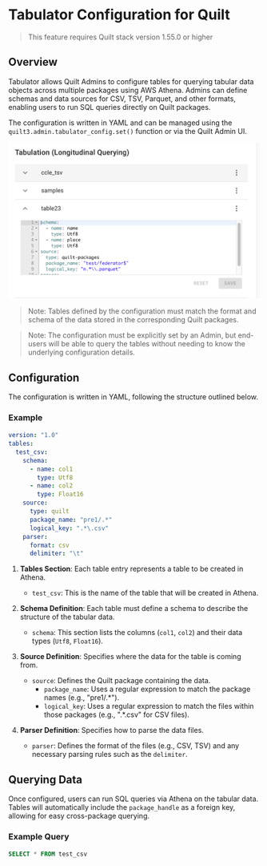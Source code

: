 # Tabulator Configuration for Quilt

> This feature requires Quilt stack version 1.55.0 or higher

## Overview

Tabulator allows Quilt Admins to configure tables for querying tabular data objects across multiple packages using AWS Athena. Admins can define schemas and data sources for CSV, TSV, Parquet, and other formats, enabling users to run SQL queries directly on Quilt packages.

The configuration is written in YAML and can be managed using the `quilt3.admin.tabulator_config.set()` function or via the Quilt Admin UI.

![Admin UI for setting Tabulator configuration](../imgs/admin-tabulator-config.png)

> Note: Tables defined by the configuration must match the format and schema of the data stored in the corresponding Quilt packages.

> Note: The configuration must be explicitly set by an Admin, but end-users will be able to query the tables without needing to know the underlying configuration details.

## Configuration

The configuration is written in YAML, following the structure outlined below.

### Example

```yaml
version: "1.0"
tables:
  test_csv:
    schema:  
      - name: col1  
        type: Utf8  
      - name: col2  
        type: Float16  
    source:  
      type: quilt  
      package_name: "pre1/.*"  
      logical_key: ".*\.csv"  
    parser:  
      format: csv  
      delimiter: "\t"
```

1. **Tables Section**: Each table entry represents a table to be created in Athena.
    - `test_csv`: This is the name of the table that will be created in Athena.

2. **Schema Definition**: Each table must define a schema to describe the structure of the tabular data.
    - `schema`: This section lists the columns (`col1`, `col2`) and their data types (`Utf8`, `Float16`).

3. **Source Definition**: Specifies where the data for the table is coming from.
    - `source`: Defines the Quilt package containing the data.
        - `package_name`: Uses a regular expression to match the package names (e.g., "pre1/.*").
        - `logical_key`: Uses a regular expression to match the files within those packages (e.g., ".*\.csv" for CSV files).

4. **Parser Definition**: Specifies how to parse the data files.
    - `parser`: Defines the format of the files (e.g., CSV, TSV) and any necessary parsing rules such as the `delimiter`.

## Querying Data

Once configured, users can run SQL queries via Athena on the tabular data. Tables will automatically include the `package_handle` as a foreign key, allowing for easy cross-package querying.

### Example Query

```sql
SELECT * FROM test_csv
```
